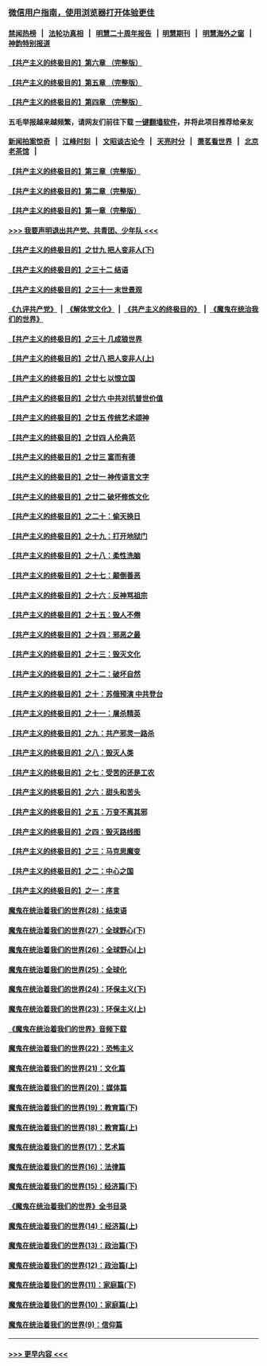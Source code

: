 ### [微信用户指南，使用浏览器打开体验更佳](https://github.com/gfw-breaker/banned-news1/blob/master/indexes/wechat-guide.md?t=0)
#### [禁闻热榜](热点新闻.md?t=0)  &nbsp;&nbsp;|&nbsp;&nbsp; [法轮功真相](https://github.com/gfw-breaker/truth/blob/master/README.md?t=0) &nbsp;&nbsp;|&nbsp;&nbsp; [明慧二十周年报告](https://github.com/gfw-breaker/mh-reports/blob/master/README.md?t=0) &nbsp;&nbsp;|&nbsp;&nbsp;[明慧期刊](https://github.com/gfw-breaker/mh-qikan) &nbsp;&nbsp;|&nbsp;&nbsp; [明慧海外之窗](https://github.com/gfw-breaker/mh-news/blob/master/README.md?t=0) &nbsp;&nbsp;|&nbsp;&nbsp; [神韵特别报道](https://github.com/gfw-breaker/mh-news/blob/master/shenyun.md?t=0)
#### [【共产主义的终极目的】第六章 （完整版）](../pages/nsc422/n11428913.md?t=02170911) 
#### [【共产主义的终极目的】第五章 （完整版）](../pages/nsc422/n11428912.md?t=02170911) 
#### [【共产主义的终极目的】第四章 （完整版）](../pages/nsc422/n11428907.md?t=02170911) 
#### 五毛举报越来越频繁，请网友们前往下载 [一键翻墙软件](https://github.com/gfw-breaker/ssr-accounts)，并将此项目推荐给亲友
#### [新闻拍案惊奇](https://github.com/gfw-breaker/banned-news1/blob/master/pages/link4.md) &nbsp;&nbsp;|&nbsp;&nbsp; [江峰时刻](https://github.com/gfw-breaker/banned-news1/blob/master/pages/link4.md) &nbsp;&nbsp;|&nbsp;&nbsp; [文昭谈古论今](https://github.com/gfw-breaker/banned-news1/blob/master/pages/link4.md) &nbsp;&nbsp;|&nbsp;&nbsp; [天亮时分](https://github.com/gfw-breaker/banned-news1/blob/master/pages/link4.md) &nbsp;&nbsp;|&nbsp;&nbsp; [萧茗看世界](https://github.com/gfw-breaker/banned-news1/blob/master/pages/link4.md) &nbsp;&nbsp;|&nbsp;&nbsp; [北京老茶馆](https://github.com/gfw-breaker/banned-news1/blob/master/pages/link4.md) &nbsp;&nbsp;|&nbsp;&nbsp; 
#### [【共产主义的终极目的】第三章（完整版）](../pages/nsc422/n11428848.md?t=02170911) 
#### [【共产主义的终极目的】第二章（完整版）](../pages/nsc422/n11428831.md?t=02170911) 
#### [【共产主义的终极目的】第一章（完整版）](../pages/nsc422/n11417651.md?t=02170911) 
#### [>>> 我要声明退出共产党、共青团、少年队 <<<](https://github.com/begood0513/goodnews/blob/master/quit/letter.md) 
#### [【共产主义的终极目的】之廿九 把人变非人(下)](../pages/nsc422/n11344140.md?t=02170911) 
#### [【共产主义的终极目的】之三十二 结语](../pages/nsc422/n11360535.md?t=02170911) 
#### [【共产主义的终极目的】之三十一 末世景观](../pages/nsc422/n11351129.md?t=02170911) 
#### [《九评共产党》](https://github.com/begood0513/9ping.md/blob/master/README.md) &nbsp;|&nbsp; [《解体党文化》](../../../../jtdwh.md/blob/master/README.md)  &nbsp;|&nbsp; [《共产主义的终极目的》](../../../../gczydzjmd.md/blob/master/README.md) &nbsp;|&nbsp; [《魔鬼在统治我们的世界》](../../../../mgztzwmdsj.md/blob/master/README.md) 
#### [【共产主义的终极目的】之三十 几成狼世界](../pages/nsc422/n11348280.md?t=02170911) 
#### [【共产主义的终极目的】之廿八 把人变非人(上)](../pages/nsc422/n11340492.md?t=02170911) 
#### [【共产主义的终极目的】之廿七 以恨立国](../pages/nsc422/n11336944.md?t=02170911) 
#### [【共产主义的终极目的】之廿六 中共对抗普世价值](../pages/nsc422/n11324785.md?t=02170911) 
#### [【共产主义的终极目的】之廿五 传统艺术颂神](../pages/nsc422/n11296396.md?t=02170911) 
#### [【共产主义的终极目的】之廿四 人伦典范](../pages/nsc422/n11296397.md?t=02170911) 
#### [【共产主义的终极目的】之廿三 富而有德](../pages/nsc422/n11283598.md?t=02170911) 
#### [【共产主义的终极目的】之廿一 神传语言文字](../pages/nsc422/n11263265.md?t=02170911) 
#### [【共产主义的终极目的】之廿二 破坏修炼文化](../pages/nsc422/n11245728.md?t=02170911) 
#### [【共产主义的终极目的】之二十：偷天换日](../pages/nsc422/n11238846.md?t=02170911) 
#### [【共产主义的终极目的】之十九：打开地狱门](../pages/nsc422/n11206376.md?t=02170911) 
#### [【共产主义的终极目的】之十八：柔性洗脑](../pages/nsc422/n11199994.md?t=02170911) 
#### [【共产主义的终极目的】之十七：颠倒善恶](../pages/nsc422/n11179782.md?t=02170911) 
#### [【共产主义的终极目的】之十六：反神骂祖宗](../pages/nsc422/n11166798.md?t=02170911) 
#### [【共产主义的终极目的】之十五：毁人不倦](../pages/nsc422/n11166792.md?t=02170911) 
#### [【共产主义的终极目的】之十四：邪恶之最](../pages/nsc422/n11150249.md?t=02170911) 
#### [【共产主义的终极目的】之十三：毁灭文化](../pages/nsc422/n11135227.md?t=02170911) 
#### [【共产主义的终极目的】之十二：破坏自然](../pages/nsc422/n11135214.md?t=02170911) 
#### [【共产主义的终极目的】之十：苏俄预演 中共登台](../pages/nsc422/n11118424.md?t=02170911) 
#### [【共产主义的终极目的】之十一：屠杀精英](../pages/nsc422/n11118442.md?t=02170911) 
#### [【共产主义的终极目的】之九：共产邪灵一路杀](../pages/nsc422/n11114139.md?t=02170911) 
#### [【共产主义的终极目的】之八：毁灭人类](../pages/nsc422/n11108503.md?t=02170911) 
#### [【共产主义的终极目的】之七：受苦的还是工农](../pages/nsc422/n11101809.md?t=02170911) 
#### [【共产主义的终极目的】之六：甜头和苦头](../pages/nsc422/n11096971.md?t=02170911) 
#### [【共产主义的终极目的】之五：万变不离其邪](../pages/nsc422/n11091285.md?t=02170911) 
#### [【共产主义的终极目的】之四：毁灭路线图](../pages/nsc422/n11086284.md?t=02170911) 
#### [【共产主义的终极目的】之三：马克思魔变](../pages/nsc422/n11061941.md?t=02170911) 
#### [【共产主义的终极目的】之二：中心之国](../pages/nsc422/n11047728.md?t=02170911) 
#### [【共产主义的终极目的】之一：序言](../pages/nsc422/n11086077.md?t=02170911) 
#### [魔鬼在统治着我们的世界(28)：结束语](../pages/nsc422/n10936246.md?t=02170911) 
#### [魔鬼在统治着我们的世界(27)：全球野心(下)](../pages/nsc422/n10928319.md?t=02170911) 
#### [魔鬼在统治着我们的世界(26)：全球野心(上)](../pages/nsc422/n10900318.md?t=02170911) 
#### [魔鬼在统治着我们的世界(25)：全球化](../pages/nsc422/n10788205.md?t=02170911) 
#### [魔鬼在统治着我们的世界(24)：环保主义(下)](../pages/nsc422/n10695307.md?t=02170911) 
#### [魔鬼在统治着我们的世界(23)：环保主义(上)](../pages/nsc422/n10688613.md?t=02170911) 
#### [《魔鬼在统治着我们的世界》音频下载](../pages/nsc422/n10635553.md?t=02170911) 
#### [魔鬼在统治着我们的世界(22)：恐怖主义](../pages/nsc422/n10614727.md?t=02170911) 
#### [魔鬼在统治着我们的世界(21)：文化篇](../pages/nsc422/n10597706.md?t=02170911) 
#### [魔鬼在统治着我们的世界(20)：媒体篇](../pages/nsc422/n10586579.md?t=02170911) 
#### [魔鬼在统治着我们的世界(19)：教育篇(下)](../pages/nsc422/n10564808.md?t=02170911) 
#### [魔鬼在统治着我们的世界(18)：教育篇(上)](../pages/nsc422/n10526970.md?t=02170911) 
#### [魔鬼在统治着我们的世界(17)：艺术篇](../pages/nsc422/n10499093.md?t=02170911) 
#### [魔鬼在统治着我们的世界(16)：法律篇](../pages/nsc422/n10485969.md?t=02170911) 
#### [魔鬼在统治着我们的世界(15)：经济篇(下)](../pages/nsc422/n10469975.md?t=02170911) 
#### [《魔鬼在统治着我们的世界》全书目录](../pages/nsc422/n10464261.md?t=02170911) 
#### [魔鬼在统治着我们的世界(14)：经济篇(上)](../pages/nsc422/n10457370.md?t=02170911) 
#### [魔鬼在统治着我们的世界(13)：政治篇(下)](../pages/nsc422/n10448270.md?t=02170911) 
#### [魔鬼在统治着我们的世界(12)：政治篇(上)](../pages/nsc422/n10444576.md?t=02170911) 
#### [魔鬼在统治着我们的世界(11)：家庭篇(下)](../pages/nsc422/n10440961.md?t=02170911) 
#### [魔鬼在统治着我们的世界(10)：家庭篇(上)](../pages/nsc422/n10435448.md?t=02170911) 
#### [魔鬼在统治着我们的世界(9)：信仰篇](../pages/nsc422/n10432159.md?t=02170911) 

----
#### [ >>> 更早内容 <<< ](../indexes/nsc422-earlier.md)
